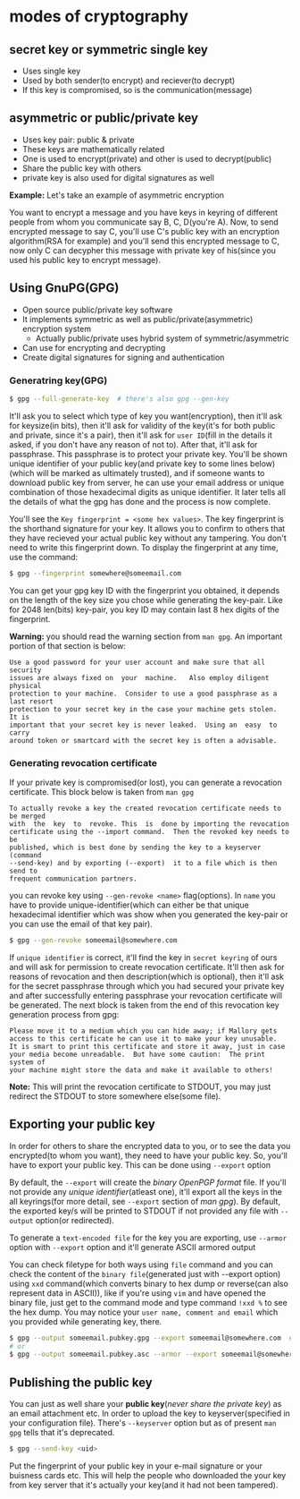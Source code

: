 # modes of cryptography

## secret key or symmetric single key

* Uses single key
* Used by both sender(to encrypt) and reciever(to decrypt)
* If this key is compromised, so is the communication(message)

## asymmetric or public/private key

* Uses key pair: public & private
* These keys are mathematically related
* One is used to encrypt(private) and other is used to decrypt(public)
* Share the public key with others
* private key is also used for digital signatures as well

**Example:** Let's take an example of asymmetric encryption

You want to encrypt a message and you have keys in keyring of different people from whom you communicate say B, C, D(you're A). Now, to send encrypted message to say C, you'll use C's public key with an encryption algorithm(RSA for example) and you'll send this encrypted message to C, now only C can decypher this message with private key of his(since you used his public key to encrypt message).

## Using GnuPG(GPG)

* Open source public/private key software
* It implements symmetric as well as public/private(asymmetric) encryption system
	- Actually public/private uses hybrid system of symmetric/asymmetric
* Can use for encrypting and decrypting
* Create digital signatures for signing and authentication

### Generatring key(GPG)

```sh
$ gpg --full-generate-key  # there's also gpg --gen-key
```

It'll ask you to select which type of key you want(encryption), then it'll ask for keysize(in bits), then it'll ask for validity of the key(it's for both public and private, since it's a pair), then it'll ask for `user ID`(fill in the details it asked, if you don't have any reason of not to). After that, it'll ask for passphrase. This passphrase is to protect your private key. You'll be shown unique identifier of your public key(and private key to some lines below)(which will be marked as ultimately trusted), and if someone wants to download public key from server, he can use your email address or unique combination of those hexadecimal digits as unique identifier. It later tells all the details of what the gpg has done and the process is now complete.

You'll see the `Key fingerprint = <some hex values>`. The key fingerprint is the shorthand signature for your key. It allows you to confirm to others that they have recieved your actual public key without any tampering. You don't need to write this fingerprint down. To display the fingerprint at any time, use the command:

```sh
$ gpg --fingerprint somewhere@someemail.com
```

You can get your gpg key ID with the fingerprint you obtained, it depends on the length of the key size you chose while generating the key-pair. Like for 2048 len(bits) key-pair, you key ID may contain last 8 hex digits of the fingerprint.

**Warning:** you should read the warning section from `man gpg`. An important portion of that section is below:

```
Use a good password for your user account and make sure that all security
issues are always fixed on  your  machine.   Also employ diligent physical
protection to your machine.  Consider to use a good passphrase as a last resort
protection to your secret key in the case your machine gets stolen.  It is
important that your secret key is never leaked.  Using an  easy  to carry
around token or smartcard with the secret key is often a advisable.
```

### Generating revocation certificate

If your private key is compromised(or lost), you can generate a revocation certificate. This block below is taken from `man gpg`

```
To actually revoke a key the created revocation certificate needs to be merged
with  the  key  to  revoke. This  is  done by importing the revocation
certificate using the --import command.  Then the revoked key needs to be
published, which is best done by sending the key to a keyserver (command
--send-key) and by exporting (--export)  it to a file which is then send to
frequent communication partners.
```

you can revoke key using `--gen-revoke <name>` flag(options). In `name` you have to provide unique-identifier(which can either be that unique hexadecimal identifier which was show when you generated the key-pair or you can use the email of that key pair).

```sh
$ gpg --gen-revoke someemail@somewhere.com
```

If `unique identifier` is correct, it'll find the key in `secret keyring` of ours and will ask for permission to create revocation certificate. It'll then ask for reasons of revocation and then description(which is optional), then it'll ask for the secret passphrase through which you had secured your private key and after successfully entering passphrase your revocation certificate will be generated. The next block is taken from the end of this revocation key generation process from gpg:
```
Please move it to a medium which you can hide away; if Mallory gets
access to this certificate he can use it to make your key unusable.
It is smart to print this certificate and store it away, just in case
your media become unreadable.  But have some caution:  The print system of
your machine might store the data and make it available to others!
```

**Note:** This will print the revocation certificate to STDOUT, you may just redirect the STDOUT to store somewhere else(some file).

## Exporting your public key

In order for others to share the encrypted data to you, or to see the data you encrypted(to whom you want), they need to have your public key. So, you'll have to export your public key. This can be done using `--export` option

By default, the `--export` will create the _binary OpenPGP format_ file. If you'll not provide any _unique identifier_(atleast one), it'll export all the keys in the all keyrings(for more detail, see `--export` section of _man gpg_). By default, the exported key/s will be printed to STDOUT if not provided any file with `--output` option(or redirected).

To generate a `text-encoded file` for the key you are exporting, use `--armor` option with `--export` option and it'll generate ASCII armored output

You can check filetype for both ways using `file` command and you can check the content of the `binary file`(generated just with --export option) using `xxd` command(which converts binary to hex dump or reverse(can also represent data in ASCII)), like if you're using `vim` and have opened the binary file, just get to the command mode and type command `!xxd %` to see the hex dump. You may notice your `user name, comment and email` which you provided while generating key, there.

```sh
$ gpg --output someemail.pubkey.gpg --export someemail@somewhere.com  # note: order of the options matter
# or
$ gpg --output someemail.pubkey.asc --armor --export someemail@somewhere.com
```

## Publishing the public key

You can just as well share your **public key**(_never share the private key_) as an email attachment etc. In order to upload the key to keyserver(specified in your configuration file). There's `--keyserver` option but as of present `man gpg` tells that it's deprecated.

```sh
$ gpg --send-key <uid>
```

Put the fingerprint of your public key in your e-mail signature or your buisness cards etc. This will help the people who downloaded the your key from key server that it's actually your key(and it had not been tampered).
